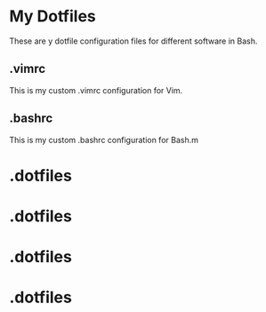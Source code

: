 # My Dotfiles
These are y dotfile configuration files for different software in Bash.
## .vimrc
This is my custom .vimrc configuration for Vim.
## .bashrc
This is my custom .bashrc configuration for Bash.m
# .dotfiles
# .dotfiles
# .dotfiles
# .dotfiles
